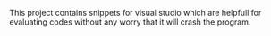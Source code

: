 This project contains snippets for visual studio which are helpfull for evaluating codes without any worry that it will crash the program.

